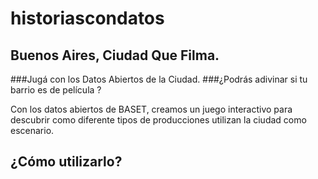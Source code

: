 # historiascondatos
## Buenos Aires, Ciudad Que Filma.
###Jugá con los Datos Abiertos de la Ciudad.
###¿Podrás adivinar si tu barrio es de película ?

Con los datos abiertos de BASET, creamos un juego interactivo para descubrir como diferente tipos de producciones utilizan la ciudad como escenario.

## ¿Cómo utilizarlo?

